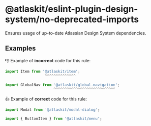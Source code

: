 # @atlaskit/eslint-plugin-design-system/no-deprecated-imports

Ensures usage of up-to-date Atlassian Design System dependencies.

## Examples

👎 Example of **incorrect** code for this rule:

```ts
import Item from '@atlaskit/item';
                  ^^^^^^^^^^^^^^
```

```ts
import GlobalNav from '@atlaskit/global-navigation';
                      ^^^^^^^^^^^^^^^^^^^^^^^^^^^^
```

👍 Example of **correct** code for this rule:

```ts
import Modal from '@atlaskit/modal-dialog';
```

```ts
import { ButtonItem } from '@atlaskit/menu';
```
